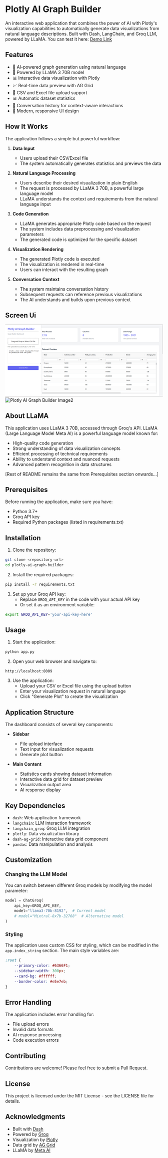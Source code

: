 # Plotly AI Graph Builder

An interactive web application that combines the power of AI with Plotly's visualization capabilities to automatically generate data visualizations from natural language descriptions. Built with Dash, LangChain, and Groq LLM, powered by LLaMA.
You can test it here: [Demo Link](https://dataviz-ai-builder.onrender.com/)

## Features

- 🤖 AI-powered graph generation using natural language
- 🦙 Powered by LLaMA 3 70B model
- 📊 Interactive data visualization with Plotly
- 📈 Real-time data preview with AG Grid
- 📁 CSV and Excel file upload support
- 📊 Automatic dataset statistics
- 💬 Conversation history for context-aware interactions
- 🎨 Modern, responsive UI design

## How It Works

The application follows a simple but powerful workflow:

1. **Data Input**
   - Users upload their CSV/Excel file
   - The system automatically generates statistics and previews the data

2. **Natural Language Processing**
   - Users describe their desired visualization in plain English
   - The request is processed by LLaMA 3 70B, a powerful large language model
   - LLaMA understands the context and requirements from the natural language input

3. **Code Generation**
   - LLaMA generates appropriate Plotly code based on the request
   - The system includes data preprocessing and visualization parameters
   - The generated code is optimized for the specific dataset

4. **Visualization Rendering**
   - The generated Plotly code is executed
   - The visualization is rendered in real-time
   - Users can interact with the resulting graph

5. **Conversation Context**
   - The system maintains conversation history
   - Subsequent requests can reference previous visualizations
   - The AI understands and builds upon previous context
  
## Screen Ui
![Plotly AI Graph Builder Image](https://github.com/verus56/Plotly-AI-Graph-Builder/blob/main/1.png)
![Plotly AI Graph Builder Image2](ttps://github.com/verus56/Plotly-AI-Graph-Builder/blob/main/2.png)

## About LLaMA

This application uses LLaMA 3 70B, accessed through Groq's API. LLaMA (Large Language Model Meta AI) is a powerful language model known for:

- High-quality code generation
- Strong understanding of data visualization concepts
- Efficient processing of technical requirements
- Ability to understand context and nuanced requests
- Advanced pattern recognition in data structures

[Rest of README remains the same from Prerequisites section onwards...]

## Prerequisites

Before running the application, make sure you have:

- Python 3.7+
- Groq API key
- Required Python packages (listed in requirements.txt)

## Installation

1. Clone the repository:
```bash
git clone <repository-url>
cd plotly-ai-graph-builder
```

2. Install the required packages:
```bash
pip install -r requirements.txt
```

3. Set up your Groq API key:
   - Replace `GROQ_API_KEY` in the code with your actual API key
   - Or set it as an environment variable:
```bash
export GROQ_API_KEY='your-api-key-here'
```

## Usage

1. Start the application:
```bash
python app.py
```

2. Open your web browser and navigate to:
```
http://localhost:8009
```

3. Use the application:
   - Upload your CSV or Excel file using the upload button
   - Enter your visualization request in natural language
   - Click "Generate Plot" to create the visualization

## Application Structure

The dashboard consists of several key components:

- **Sidebar**
  - File upload interface
  - Text input for visualization requests
  - Generate plot button

- **Main Content**
  - Statistics cards showing dataset information
  - Interactive data grid for dataset preview
  - Visualization output area
  - AI response display

## Key Dependencies

- `dash`: Web application framework
- `langchain`: LLM interaction framework
- `langchain_groq`: Groq LLM integration
- `plotly`: Data visualization library
- `dash-ag-grid`: Interactive data grid component
- `pandas`: Data manipulation and analysis

## Customization

### Changing the LLM Model

You can switch between different Groq models by modifying the model parameter:

```python
model = ChatGroq(
    api_key=GROQ_API_KEY,
    model="llama3-70b-8192",  # Current model
    # model="Mixtral-8x7b-32768"  # Alternative model
)
```

### Styling

The application uses custom CSS for styling, which can be modified in the `app.index_string` section. The main style variables are:

```css
:root {
    --primary-color: #6366F1;
    --sidebar-width: 300px;
    --card-bg: #ffffff;
    --border-color: #e5e7eb;
}
```

## Error Handling

The application includes error handling for:
- File upload errors
- Invalid data formats
- AI response processing
- Code execution errors

## Contributing

Contributions are welcome! Please feel free to submit a Pull Request.

## License

This project is licensed under the MIT License - see the LICENSE file for details.

## Acknowledgments

- Built with [Dash](https://dash.plotly.com/)
- Powered by [Groq](https://groq.com/)
- Visualization by [Plotly](https://plotly.com/)
- Data grid by [AG Grid](https://www.ag-grid.com/)
- LLaMA by [Meta AI](https://ai.meta.com/)

